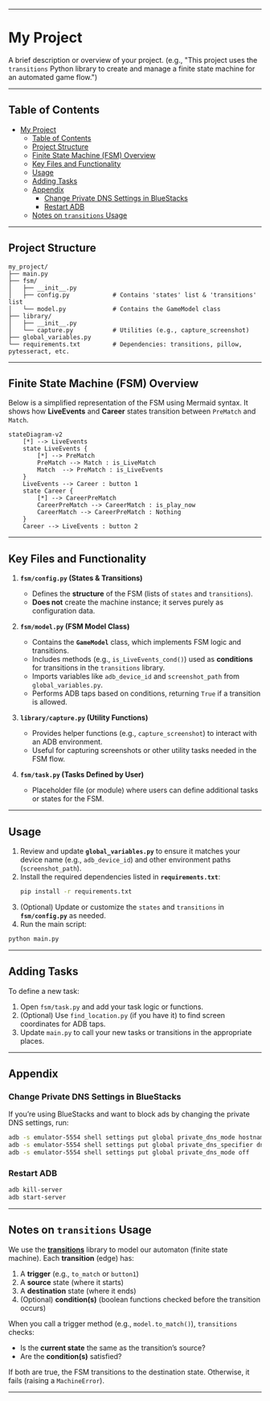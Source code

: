 
---

# My Project

A brief description or overview of your project. (e.g., "This project uses the `transitions` Python library to create and manage a finite state machine for an automated game flow.")

---

## Table of Contents
- [My Project](#my-project)
  - [Table of Contents](#table-of-contents)
  - [Project Structure](#project-structure)
  - [Finite State Machine (FSM) Overview](#finite-state-machine-fsm-overview)
  - [Key Files and Functionality](#key-files-and-functionality)
  - [Usage](#usage)
  - [Adding Tasks](#adding-tasks)
  - [Appendix](#appendix)
    - [Change Private DNS Settings in BlueStacks](#change-private-dns-settings-in-bluestacks)
    - [Restart ADB](#restart-adb)
  - [Notes on `transitions` Usage](#notes-on-transitions-usage)

---

## Project Structure

```plaintext
my_project/
├── main.py
├── fsm/
│   ├── __init__.py
│   ├── config.py            # Contains 'states' list & 'transitions' list
│   └── model.py             # Contains the GameModel class
├── library/
│   ├── __init__.py
│   └── capture.py           # Utilities (e.g., capture_screenshot)
├── global_variables.py
└── requirements.txt         # Dependencies: transitions, pillow, pytesseract, etc.
```

---

## Finite State Machine (FSM) Overview

Below is a simplified representation of the FSM using Mermaid syntax. It shows how **LiveEvents** and **Career** states transition between `PreMatch` and `Match`.

```mermaid
stateDiagram-v2
    [*] --> LiveEvents
    state LiveEvents {
        [*] --> PreMatch 
        PreMatch --> Match : is_LiveMatch
        Match  --> PreMatch : is_LiveEvents
    }
    LiveEvents --> Career : button 1
    state Career {
        [*] --> CareerPreMatch
        CareerPreMatch --> CareerMatch : is_play_now
        CareerMatch --> CareerPreMatch : Nothing
    }
    Career --> LiveEvents : button 2
```

---

## Key Files and Functionality

1. **`fsm/config.py` (States & Transitions)**
   - Defines the **structure** of the FSM (lists of `states` and `transitions`).
   - **Does not** create the machine instance; it serves purely as configuration data.

2. **`fsm/model.py` (FSM Model Class)**
   - Contains the **`GameModel`** class, which implements FSM logic and transitions.
   - Includes methods (e.g., `is_LiveEvents_cond()`) used as **conditions** for transitions in the `transitions` library.
   - Imports variables like `adb_device_id` and `screenshot_path` from `global_variables.py`.
   - Performs ADB taps based on conditions, returning `True` if a transition is allowed.

3. **`library/capture.py` (Utility Functions)**
   - Provides helper functions (e.g., `capture_screenshot`) to interact with an ADB environment.
   - Useful for capturing screenshots or other utility tasks needed in the FSM flow.

4. **`fsm/task.py` (Tasks Defined by User)**
   - Placeholder file (or module) where users can define additional tasks or states for the FSM.

---

## Usage

1. Review and update **`global_variables.py`** to ensure it matches your device name (e.g., `adb_device_id`) and other environment paths (`screenshot_path`).
2. Install the required dependencies listed in **`requirements.txt`**:
   ```bash
   pip install -r requirements.txt
   ```
3. (Optional) Update or customize the `states` and `transitions` in **`fsm/config.py`** as needed.
4. Run the main script:

```bash
python main.py
```
---

## Adding Tasks

To define a new task:

1. Open `fsm/task.py` and add your task logic or functions.  
2. (Optional) Use `find_location.py` (if you have it) to find screen coordinates for ADB taps.  
3. Update `main.py` to call your new tasks or transitions in the appropriate places.

---

## Appendix

### Change Private DNS Settings in BlueStacks

If you’re using BlueStacks and want to block ads by changing the private DNS settings, run:

```bash
adb -s emulator-5554 shell settings put global private_dns_mode hostname
adb -s emulator-5554 shell settings put global private_dns_specifier dns.adguard.com
adb -s emulator-5554 shell settings put global private_dns_mode off
```

### Restart ADB

```bash
adb kill-server
adb start-server
```

---

## Notes on `transitions` Usage

We use the [**transitions**](https://github.com/pytransitions/transitions) library to model our automaton (finite state machine). Each **transition** (edge) has:

1. A **trigger** (e.g., `to_match` or `button1`)  
2. A **source** state (where it starts)  
3. A **destination** state (where it ends)  
4. (Optional) **condition(s)** (boolean functions checked before the transition occurs)

When you call a trigger method (e.g., `model.to_match()`), `transitions` checks:

- Is the **current state** the same as the transition’s source?  
- Are the **condition(s)** satisfied?  

If both are true, the FSM transitions to the destination state. Otherwise, it fails (raising a `MachineError`).

---
